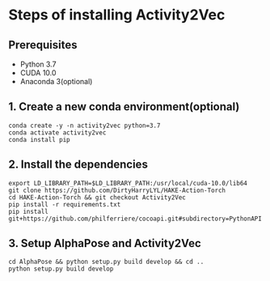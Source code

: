 # Steps of installing Activity2Vec
 ## Prerequisites
 - Python 3.7
 - CUDA 10.0
 - Anaconda 3(optional)
 
 ## 1. Create a new conda environment(optional)
 ```
 conda create -y -n activity2vec python=3.7
 conda activate activity2vec
 conda install pip
 ```
 ## 2. Install the dependencies
 ```
 export LD_LIBRARY_PATH=$LD_LIBRARY_PATH:/usr/local/cuda-10.0/lib64
 git clone https://github.com/DirtyHarryLYL/HAKE-Action-Torch
 cd HAKE-Action-Torch && git checkout Activity2Vec
 pip install -r requirements.txt
 pip install git+https://github.com/philferriere/cocoapi.git#subdirectory=PythonAPI
 ```

 ## 3. Setup AlphaPose and Activity2Vec
 ```
 cd AlphaPose && python setup.py build develop && cd ..
 python setup.py build develop
 ```